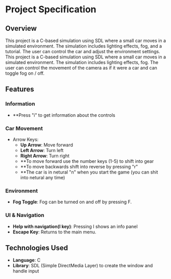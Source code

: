 # Project Specification

## Overview
This project is a C-based simulation using SDL where a small car moves in a simulated environment. The simulation includes lighting effects, fog, and a tutorial. The user can control the car and adjust the environment settings.
This project is a C-based simulation using SDL where a small car moves in a simulated environment. The simulation includes lighting effects, fog. The user can control the movement of the camera as if it were a car and can toggle fog on / off.

## Features

### Information
- **Press "i" to get information about the controls

### Car Movement
- Arrow Keys:
  - **Up Arrow**: Move forward
  - **Left Arrow**: Turn left
  - **Right Arrow**: Turn right
  - **To move forward use the number keys (1-5) to shift into gear
  - **To move backwards shift into reverse by pressing "r"
  - **The car is in netural "n" when you start the game (you can shit into netural any time)

### Environment
- **Fog Toggle**: Fog can be turned on and off by pressing F.

### UI & Navigation
- **Help with navigation(I key)**: Pressing I shows an info panel
- **Escape Key**: Returns to the main menu.

## Technologies Used
- **Language**: C
- **Library**: SDL (Simple DirectMedia Layer) to create the window and handle input